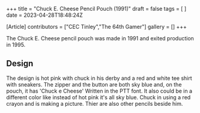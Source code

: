 +++
title = "Chuck E. Cheese Pencil Pouch (1991)"
draft = false
tags = [ ]
date = 2023-04-28T18:48:24Z

[Article]
contributors = ["CEC Tinley","The 64th Gamer"]
gallery = []
+++

The Chuck E. Cheese pencil pouch was made in 1991 and exited production in 1995.

## Design ##
The design is hot pink with chuck in his derby and a red and white tee shirt with sneakers. The zipper and the button are both sky blue and, on the pouch, it has 'Chuck e Cheese' Written in the PTT font. It also could be in a different color like instead of hot pink it's all sky blue. Chuck in using a red crayon and is making a picture. Thier are also other pencils beside him.